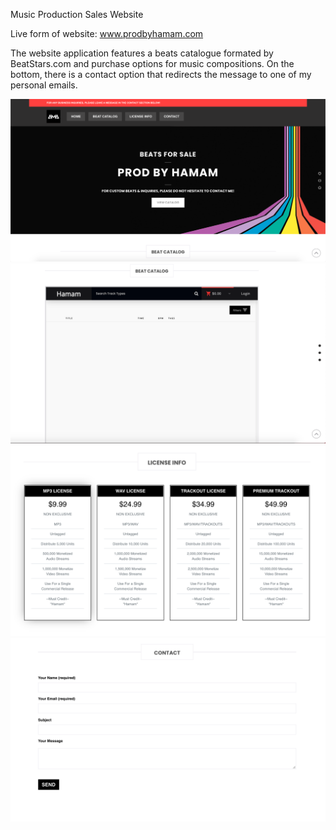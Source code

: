 Music Production Sales Website

Live form of website: www.prodbyhamam.com

The website application features a beats catalogue formated by BeatStars.com and purchase options for music compositions. On the bottom, there is a contact option
that redirects the message to one of my personal emails. 



![](images/prodbyhamam1.png)
![](images/prodbyhamam2.png)
![](images/prodbyhamam3.png)
![](images/prodbyhamam4.png)
